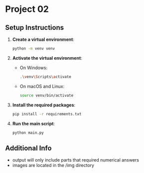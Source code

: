 # Project 02

## Setup Instructions

1. **Create a virtual environment**:
    ```bash
    python -m venv venv
    ```

2. **Activate the virtual environment**:
    - On Windows:
        ```bash
        .\venv\Scripts\activate
        ```
    - On macOS and Linux:
        ```bash
        source venv/bin/activate
        ```

3. **Install the required packages**:
    ```bash
    pip install -r requirements.txt
    ```

4. **Run the main script**:
    ```bash
    python main.py
    ```

## Additional Info
- output will only include parts that required numerical answers
- images are located in the /img directory